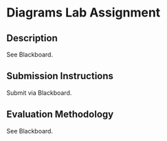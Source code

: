 # Diagrams Lab Assignment

## Description

See Blackboard.

## Submission Instructions

Submit via Blackboard.

## Evaluation Methodology

See Blackboard.
